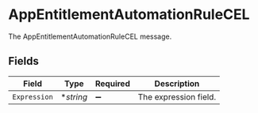 # AppEntitlementAutomationRuleCEL

The AppEntitlementAutomationRuleCEL message.


## Fields

| Field                 | Type                  | Required              | Description           |
| --------------------- | --------------------- | --------------------- | --------------------- |
| `Expression`          | **string*             | :heavy_minus_sign:    | The expression field. |